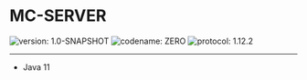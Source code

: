 # MC-SERVER

![version: 1.0-SNAPSHOT](https://img.shields.io/badge/version-1.0-05b.svg?style=flat)
![codename: ZERO](https://img.shields.io/badge/codename-ZERO-509.svg?style=flat)
![protocol: 1.12.2](https://img.shields.io/badge/protocol-1.12.2-075.svg?style=flat)

---

* Java 11